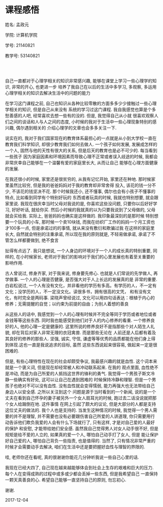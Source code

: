 # 课程感悟

姓名: 孟政元

学院: 计算机学院

学号: 21140821

教学号: 53140821

<br>
<br>

自己一直都对于心理学相关的知识非常感兴趣, 能够在课堂上学习一些心理学的知识, 非常的开心, 也更进一步
培养了我自己在以后的生活中多学习, 多观察, 多运用心理学相关的知识去解决生活中的问题的能力

在学习这门课程之前, 自己也知识从各种比较零散的方面多多少少接触过一些心理学相关的知识, 但是自己从来没有
系统的学习过这门课程. 我自我感觉也算是个多愁善感的人吧, 经常喜欢去想一些有的没的. 但是, 我觉得自己从小就
很喜欢观察人们之间的谈话和人与人之间的态度, 小时候的我对于生活中一些心理现象特别的感兴趣, 偶尔遇到相关的
介绍心理学的文章也会多多关注一下.

说实在的, 我对于我们国家现在的教育体系最担心的一点就是从小到大学校一直在教育我们科学知识, 却很少教育我们如何去做人.
一个孩子如何发展, 发展成怎样的一个人, 固然与他的天性有很大的关系, 但是后天的教育也是必不可少的. 每当看到一些孩子
因为家庭因素和环境因素而导致心理不正常或者误入歧途的时候, 我都会非常庆幸自己能够在一个温馨有爱的家庭里长大, 从而让自己
能够在心理方面健康的发展.

在我还很小的时候, 家里还是很贫穷的, 从我有记忆开始, 家里还在种地. 那时候家里虽然比较穷, 但是我的爸爸妈妈对于我的教育却非常舍得
投入, 该花的钱一分不少, 不该花的钱坚决不花. 那个时候我还小, 还不懂事, 偶尔也会有小孩子不懂事的特点, 比如看到同学有个特别好玩的
东西或者玩具的时候, 我就也特别想要, 就会跟家里说. 我现在很庆幸当时父母对我说的是, 你喜欢这些没问题, 只要你以后好好学习, 好好听话, 
就给你买. 然后小时候的我就真的以为只要我说到了父母做的, 父母就会买给我. 实际上, 爸爸妈妈也确实是这样做的. 我印象最深刻的是那时候
特别想要一个玩具的小车, 那时候一个卖10块钱, 而我在纺织厂工作的妈妈一个月工资也才100多一点, 但是承诺过的的事情, 就从来没有敷衍和欺骗过我
在这样的家庭里长大, 自然就会特别的注重承诺, 所以现在我的原则就是, 不轻易做承诺, 承诺了不管怎么样都要做到, 绝不食言

扯得有点远了. 我只是想说, 一个人身边的环境对于一个人的成长真的特别重要, 同样的, 在小时候家长, 老师对于我们的影响对于我们的心里发展也有着至关重要的
影响作用.

古人曾说过, 修身齐家, 对于我来说, 修身要先修心. 也就是人们常说的先学做人, 再学做事. 一个人的心理是否健康, 是否强大对于人上长远的发展真的是
非常的重要. 白岩松说过, 一个人有没有文化，并非看他的学历有多高。有学历的人，不一定有文化；没学历的人，不一定没文化。读很多书，拥有很高的文凭，
和有没有文化，有时完全是两码事. 梁晓声曾经说过, 文化可以用四句话表达：根植于内心的修养；无需提醒的自觉；以约束为前提的自由；为别人着想的善良

从这些人的话中, 我感觉到一个人的心理有时候并不完全等同于学历或者地位或者金钱等等这些东西. 同时我也能感受到他们对于人的内心修养的看重.
一个修养良好的人, 他的心理一定是健康的. 这里所说的修养良好不是指那些个对人陌生人礼貌, 却在背后对家人非常无理的衣冠禽兽. 而是那些无论在
人前还是人后都有着及其良好的修养的那些人. 坚强, 诚实, 守信, 谦虚等等优秀的品质都能在他们身上得到体现.这也一直是我说追求的目标, 虽然
这些东西说起来很容易, 做起来一定是很困难的.

但是, 有些心理特性在现在的社会却颇受争议, 我最感兴趣的就是血性. 这个词本来就是一个褒义词, 但是现在却经常被人和冲动联系起来. 在我的
观点里面, 血性绝不是冲动, 而是为自己所爱的人抵挡这世界的锋利的勇气. 我觉得一个男孩子斯文冷静一些确实有好处, 这可以让自己在遇到困难的
时候保持冷静和理智. 但是一个男孩子也绝对不可以没有血性. 没有血性就会变得懦弱, 能力再强大也无法带给自己身边人以安全感. 之所以关注到这个
问题是源于当时看到的一个新闻, 说的是一个丈夫在看到自己怀孕的妻子被另外一个女人扇耳光的时候, 跑过去二话没说就把那个女人给踹倒在地. 这件事情
在网上引起了颇大的议论, 但是大部分的人都是支持这位丈夫的做法的. 我个人也是支持的. 当发生这种情况的时候, 我觉得一个男人需要的并不是理智, 
并不需要也没有必要跟伤害自己所爱的人讲道理, 你只需要用行动告诉他们欺负我爱的人会有什么下场就行了, 只有这样, 才是对自己爱的人最好的保护
和安慰, 才能带给她们安全感. 虽然我自己觉得男人对女人动手很不好, 但是规矩是给不爱的人立的, 如果真的爱一个人, 哪怕自己动手打了女人, 但是
能让保护好自己爱的人, 哪怕自己背负一些指责, 也是值得的. 当然了, 只有情况非常严重的时候才会需要动手去解决, 咱们在生活中还是要把握好血性与理智的界限的.

哇, 老师你还在看呢, 真的很谢谢你能花几分钟听我说一些自己心里的话.

我现在已经大四了, 自己现在越来越能够体会到社会上生存的艰难和巨大的压力. 每个人在变得成熟的过程中或多或少都会丢掉一些东西, 但是我希望自己
一直保持一颗天真善良的心. 希望自己能够一直坚持自己的原则, 勿忘初心.

谢谢.

2017-12-04

























